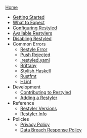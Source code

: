 [Home](https://github.com/restyled-io/restyled.io/wiki/)

- [Getting Started](https://github.com/restyled-io/restyled.io/wiki/Getting-Started)
- [What to Expect](https://github.com/restyled-io/restyled.io/wiki/What-to-Expect)
- [Configuring Restyled](https://github.com/restyled-io/restyled.io/wiki/Configuring-Restyled)
- [Available Restylers](https://docs.restyled.io/available-restylers/)
- [Disabling Restyled](https://github.com/restyled-io/restyled.io/wiki/Disabling-Restyled)
- Common Errors
  - [Restyle Error](https://github.com/restyled-io/restyled.io/wiki/Common-Errors:-Restyle-Error)
  - [Push Rejected](https://github.com/restyled-io/restyled.io/wiki/Common-Errors:-Push-Rejected)
  - [.restyled.yaml](https://github.com/restyled-io/restyled.io/wiki/Common-Errors:-.restyled.yaml)
  - [Brittany](https://github.com/restyled-io/restyled.io/wiki/Common-Errors:-Brittany)
  - [Stylish Haskell](https://github.com/restyled-io/restyled.io/wiki/Common-Errors:-Stylish-Haskell)
  - [Rustfmt](https://github.com/restyled-io/restyled.io/wiki/Common-Errors:-Rustfmt)
  - [HLint](https://github.com/restyled-io/restyled.io/wiki/Common-Errors:-HLint)
- Development
  - [Contributing to Restyled](https://github.com/restyled-io/restyled.io/wiki/Contributing-to-Restyled)
  - [Adding a Restyler](https://github.com/restyled-io/restyled.io/wiki/Adding-a-Restyler)
- Reference
  - [Restyler Versions](https://github.com/restyled-io/restyled.io/wiki/Restyler-Versions)
  - [Restyler Info](https://github.com/restyled-io/restyled.io/wiki/Restyler-Info-Yaml)
- Policies
  - [Privacy Policy](https://github.com/restyled-io/restyled.io/wiki/Privacy-Policy)
  - [Data Breach Response Policy](https://github.com/restyled-io/restyled.io/wiki/Data-Breach-Response-Policy)
